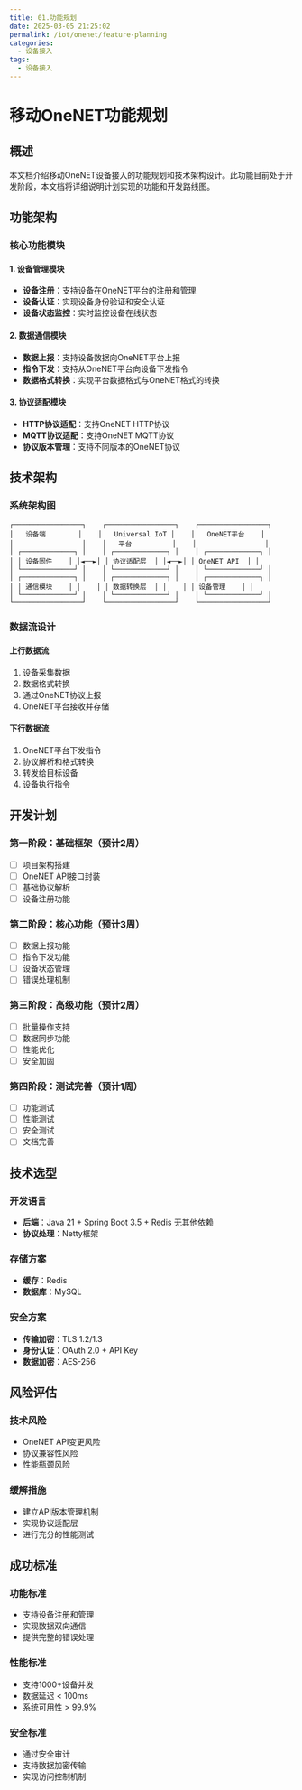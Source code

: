 ```yaml
---
title: 01.功能规划
date: 2025-03-05 21:25:02
permalink: /iot/onenet/feature-planning
categories:
  - 设备接入
tags:
  - 设备接入
---
```


# 移动OneNET功能规划

## 概述

本文档介绍移动OneNET设备接入的功能规划和技术架构设计。此功能目前处于开发阶段，本文档将详细说明计划实现的功能和开发路线图。

## 功能架构

### 核心功能模块

#### 1. 设备管理模块

- **设备注册**：支持设备在OneNET平台的注册和管理
- **设备认证**：实现设备身份验证和安全认证
- **设备状态监控**：实时监控设备在线状态

#### 2. 数据通信模块

- **数据上报**：支持设备数据向OneNET平台上报
- **指令下发**：支持从OneNET平台向设备下发指令
- **数据格式转换**：实现平台数据格式与OneNET格式的转换

#### 3. 协议适配模块

- **HTTP协议适配**：支持OneNET HTTP协议
- **MQTT协议适配**：支持OneNET MQTT协议
- **协议版本管理**：支持不同版本的OneNET协议

## 技术架构

### 系统架构图

```
┌─────────────────┐    ┌─────────────────┐    ┌─────────────────┐
│   设备端        │    │   Universal IoT │    │   OneNET平台    │
│                 │    │   平台          │    │                 │
│ ┌─────────────┐ │    │ ┌─────────────┐ │    │ ┌─────────────┐ │
│ │ 设备固件    │ │◄──►│ │ 协议适配层  │ │◄──►│ │ OneNET API  │ │
│ └─────────────┘ │    │ └─────────────┘ │    │ └─────────────┘ │
│ ┌─────────────┐ │    │ ┌─────────────┐ │    │ ┌─────────────┐ │
│ │ 通信模块    │ │    │ │ 数据转换层  │ │    │ │ 设备管理    │ │
│ └─────────────┘ │    │ └─────────────┘ │    │ └─────────────┘ │
└─────────────────┘    └─────────────────┘    └─────────────────┘
```

### 数据流设计

#### 上行数据流

1. 设备采集数据
2. 数据格式转换
3. 通过OneNET协议上报
4. OneNET平台接收并存储

#### 下行数据流

1. OneNET平台下发指令
2. 协议解析和格式转换
3. 转发给目标设备
4. 设备执行指令

## 开发计划

### 第一阶段：基础框架（预计2周）

- [ ] 项目架构搭建
- [ ] OneNET API接口封装
- [ ] 基础协议解析
- [ ] 设备注册功能

### 第二阶段：核心功能（预计3周）

- [ ] 数据上报功能
- [ ] 指令下发功能
- [ ] 设备状态管理
- [ ] 错误处理机制

### 第三阶段：高级功能（预计2周）

- [ ] 批量操作支持
- [ ] 数据同步功能
- [ ] 性能优化
- [ ] 安全加固

### 第四阶段：测试完善（预计1周）

- [ ] 功能测试
- [ ] 性能测试
- [ ] 安全测试
- [ ] 文档完善

## 技术选型

### 开发语言

- **后端**：Java 21 + Spring Boot 3.5 + Redis 无其他依赖
- **协议处理**：Netty框架

### 存储方案

- **缓存**：Redis
- **数据库**：MySQL

### 安全方案

- **传输加密**：TLS 1.2/1.3
- **身份认证**：OAuth 2.0 + API Key
- **数据加密**：AES-256

## 风险评估

### 技术风险

- OneNET API变更风险
- 协议兼容性风险
- 性能瓶颈风险

### 缓解措施

- 建立API版本管理机制
- 实现协议适配层
- 进行充分的性能测试

## 成功标准

### 功能标准

- 支持设备注册和管理
- 实现数据双向通信
- 提供完整的错误处理

### 性能标准

- 支持1000+设备并发
- 数据延迟 < 100ms
- 系统可用性 > 99.9%

### 安全标准

- 通过安全审计
- 支持数据加密传输
- 实现访问控制机制

